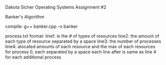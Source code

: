 Dakota Sicher
Operating Systems 
Assignment #2 

Banker's Algorithm 

compile: g++ banker.cpp -o banker 

process.txt format: 
line1: is the # of types of resources 
line2: the amount of each type of resource separated by a space 
line3: the number of processes line4: alocated amounts of each resource and the max of each resources for process 0, each separated by a space 
each line after is same as line 4 for each additional process
